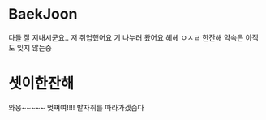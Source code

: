 # BaekJoon

다들 잘 지내시군요.. 저 취업했어요 기 나누러 왔어요 헤헤 ㅇㅈㄹ 
한잔해 약속은 아직도 잊지 않는중

# 셋이한잔해

와웅~~~~~ 멋쪄여!!!! 발자취를 따라가겠슴다
